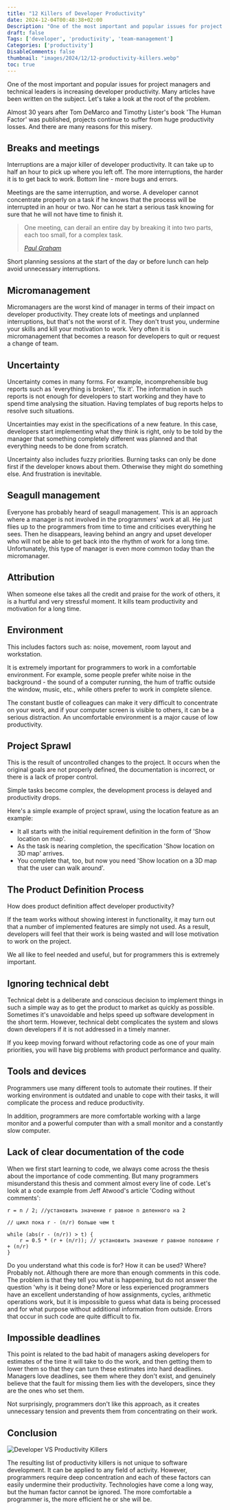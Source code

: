 ```yaml
---
title: "12 Killers of Developer Productivity"
date: 2024-12-04T00:48:38+02:00
Description: "One of the most important and popular issues for project managers and technical leaders is increasing developer productivity. Many articles have been written on the subject. Let's take a look at the root of the problem."
draft: false
Tags: ['developer', 'productivity', 'team-management']
Categories: ['productivity']
DisableComments: false
thumbnail: "images/2024/12/12-productivity-killers.webp"
toc: true
---
```


One of the most important and popular issues for project managers and technical leaders is increasing developer productivity. Many articles have been written on the subject. Let's take a look at the root of the problem.

Almost 30 years after Tom DeMarco and Timothy Lister's book 'The Human Factor' was published, projects continue to suffer from huge productivity losses. And there are many reasons for this misery.

## Breaks and meetings

Interruptions are a major killer of developer productivity. It can take up to half an hour to pick up where you left off. The more interruptions, the harder it is to get back to work. Bottom line - more bugs and errors.

Meetings are the same interruption, and worse. A developer cannot concentrate properly on a task if he knows that the process will be interrupted in an hour or two. Nor can he start a serious task knowing for sure that he will not have time to finish it.

>One meeting, can derail an entire day by breaking it into two parts, each too small, for a complex task.
>
>[*Paul Graham*](http://www.paulgraham.com/makersschedule.html)

Short planning sessions at the start of the day or before lunch can help avoid unnecessary interruptions.

## Micromanagement

Micromanagers are the worst kind of manager in terms of their impact on developer productivity. They create lots of meetings and unplanned interruptions, but that's not the worst of it. They don't trust you, undermine your skills and kill your motivation to work. Very often it is micromanagement that becomes a reason for developers to quit or request a change of team.

## Uncertainty

Uncertainty comes in many forms. For example, incomprehensible bug reports such as 'everything is broken', 'fix it'. The information in such reports is not enough for developers to start working and they have to spend time analysing the situation. Having templates of bug reports helps to resolve such situations.

Uncertainties may exist in the specifications of a new feature. In this case, developers start implementing what they think is right, only to be told by the manager that something completely different was planned and that everything needs to be done from scratch.

Uncertainty also includes fuzzy priorities. Burning tasks can only be done first if the developer knows about them. Otherwise they might do something else. And frustration is inevitable.

## Seagull management

Everyone has probably heard of seagull management. This is an approach where a manager is not involved in the programmers' work at all. He just flies up to the programmers from time to time and criticises everything he sees. Then he disappears, leaving behind an angry and upset developer who will not be able to get back into the rhythm of work for a long time. Unfortunately, this type of manager is even more common today than the micromanager.

## Attribution

When someone else takes all the credit and praise for the work of others, it is a hurtful and very stressful moment. It kills team productivity and motivation for a long time.

## Environment

This includes factors such as: noise, movement, room layout and workstation.

It is extremely important for programmers to work in a comfortable environment. For example, some people prefer white noise in the background - the sound of a computer running, the hum of traffic outside the window, music, etc., while others prefer to work in complete silence.

The constant bustle of colleagues can make it very difficult to concentrate on your work, and if your computer screen is visible to others, it can be a serious distraction. An uncomfortable environment is a major cause of low productivity.

## Project Sprawl

This is the result of uncontrolled changes to the project. It occurs when the original goals are not properly defined, the documentation is incorrect, or there is a lack of proper control.

Simple tasks become complex, the development process is delayed and productivity drops.

Here's a simple example of project sprawl, using the location feature as an example:
- It all starts with the initial requirement definition in the form of 'Show location on map'.
- As the task is nearing completion, the specification 'Show location on 3D map' arrives.
- You complete that, too, but now you need 'Show location on a 3D map that the user can walk around'.

## The Product Definition Process

How does product definition affect developer productivity?

If the team works without showing interest in functionality, it may turn out that a number of implemented features are simply not used. As a result, developers will feel that their work is being wasted and will lose motivation to work on the project.

We all like to feel needed and useful, but for programmers this is extremely important.

## Ignoring technical debt

Technical debt is a deliberate and conscious decision to implement things in such a simple way as to get the product to market as quickly as possible. Sometimes it's unavoidable and helps speed up software development in the short term. However, technical debt complicates the system and slows down developers if it is not addressed in a timely manner.

If you keep moving forward without refactoring code as one of your main priorities, you will have big problems with product performance and quality.

## Tools and devices

Programmers use many different tools to automate their routines. If their working environment is outdated and unable to cope with their tasks, it will complicate the process and reduce productivity.

In addition, programmers are more comfortable working with a large monitor and a powerful computer than with a small monitor and a constantly slow computer.

## Lack of clear documentation of the code

When we first start learning to code, we always come across the thesis about the importance of code commenting. But many programmers misunderstand this thesis and comment almost every line of code. Let's look at a code example from Jeff Atwood's article 'Coding without comments':

```
r = n / 2; //установить значение r равное n деленного на 2

// цикл пока r - (n/r) больше чем t

while (abs(r - (n/r)) > t) {
    r = 0.5 * (r + (n/r)); // установить значение r равное половине r + (n/r)
}
```

Do you understand what this code is for? How it can be used? Where? Probably not. Although there are more than enough comments in this code. The problem is that they tell you what is happening, but do not answer the question 'why is it being done? More or less experienced programmers have an excellent understanding of how assignments, cycles, arithmetic operations work, but it is impossible to guess what data is being processed and for what purpose without additional information from outside. Errors that occur in such code are quite difficult to fix.

## Impossible deadlines

This point is related to the bad habit of managers asking developers for estimates of the time it will take to do the work, and then getting them to lower them so that they can turn these estimates into hard deadlines. Managers love deadlines, see them where they don't exist, and genuinely believe that the fault for missing them lies with the developers, since they are the ones who set them.

Not surprisingly, programmers don't like this approach, as it creates unnecessary tension and prevents them from concentrating on their work.

## Conclusion

![Developer VS Productivity Killers](/images/2024/12/dev-vs-productivity-killers.webp)

The resulting list of productivity killers is not unique to software development. It can be applied to any field of activity. However, programmers require deep concentration and each of these factors can easily undermine their productivity. Technologies have come a long way, but the human factor cannot be ignored. The more comfortable a programmer is, the more efficient he or she will be.
